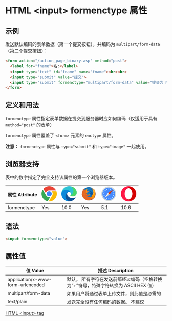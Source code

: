 HTML \<input> formenctype 属性
===

## 示例

发送默认编码的表单数据（第一个提交按钮），并编码为 `multipart/form-data`（第二个提交按钮）：

```html idoc:preview:iframe
<form action="/action_page_binary.asp" method="post">
  <label for="fname">名:</label>
  <input type="text" id="fname" name="fname"><br><br>
  <input type="submit" value="提交">
  <input type="submit" formenctype="multipart/form-data" value="提交为 Multipart/form-data">
</form>
```

## 定义和用法

`formenctype` 属性指定表单数据在提交到服务器时应如何编码（仅适用于具有 `method="post"` 的表单）

`formenctype` 属性覆盖了 `<form>` 元素的 `enctype` 属性。

**注意：** `formenctype` 属性与 `type="submit"` 和 `type="image"` 一起使用。

## 浏览器支持

表中的数字指定了完全支持该属性的第一个浏览器版本。

| 属性 Attribute | ![chrome][1] | ![edge][2] | ![firefox][3] | ![safari][4] | ![opera][5] |
| --- | --- | --- | --- | --- | --- |
| formenctype | Yes | 10.0 | Yes | 5.1 | 10.6 |
<!--rehype:style=width: 100%; display: inline-table;-->

## 语法

```html
<input formenctype="value">
```

## 属性值

| 值 Value | 描述 Description |
| ----- | ----- |
| application/x-www-form-urlencoded | 默认。 所有字符在发送前都经过编码（空格转换为“+”符号，特殊字符转换为 ASCII HEX 值） |
| multipart/form-data               | 如果用户将通过表单上传文件，则此值是必需的 |
| text/plain                        | 发送完全没有任何编码的数据。 不建议 |
<!--rehype:style=width: 100%; display: inline-table;-->

[HTML \<input> tag](./input.md "HTML input 标签参考")

[1]: ../assets/chrome.svg
[2]: ../assets/edge.svg
[3]: ../assets/firefox.svg
[4]: ../assets/safari.svg
[5]: ../assets/opera.svg

